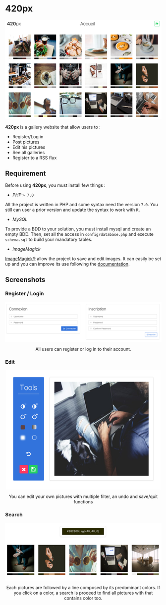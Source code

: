 420px
=====

<p align="center"><img src="images/home.png" alt="home" width="650"/></p>

**420px** is a gallery website that allow users to :
 - Register/Log in
 - Post pictures
 - Edit his pictures
 - See all galleries
 - Register to a RSS flux

Requirement
-----------

Before using **420px**, you must install few things :

  - *PHP* `> 7.0`

All the project is written in PHP and some syntax need the version `7.0`. You still can user a prior version and update the syntax to work with it.

  - *MySQL*

To provide a BDD to your solution, you must install mysql and create an empty BDD. Then, set all the access in `config/database.php` and execute `schema.sql` to build your mandatory tables.

  - *ImageMagick*

[ImageMagick®](https://www.imagemagick.org/) allow the project to save and edit images. It can easily be set up and you can improve its use following the [documentation](http://php.net/manual/fr/book.imagick.php).


Screenshots
-----------


### Register / Login ###
<p align="center"><img align="center" src="images/login.png" alt="login" width="700"/></p>
<p align="center">All users can register or log in to their account.</p>

### Edit ###
<p align="center"><img align="center" src="images/edit.png" alt="edit" width="500"/></p>
<p align="center">You can edit your own pictures with multiple filter, an undo and save/quit functions</p>

### Search ###
<p align="center"><img align="center" src="images/search.png" alt="search" width="600"/></p>
<p align="center">Each pictures are followed by a line composed by its predominant colors. If you click on a color, a search is proceed to find all pictures with that contains color too.</p>